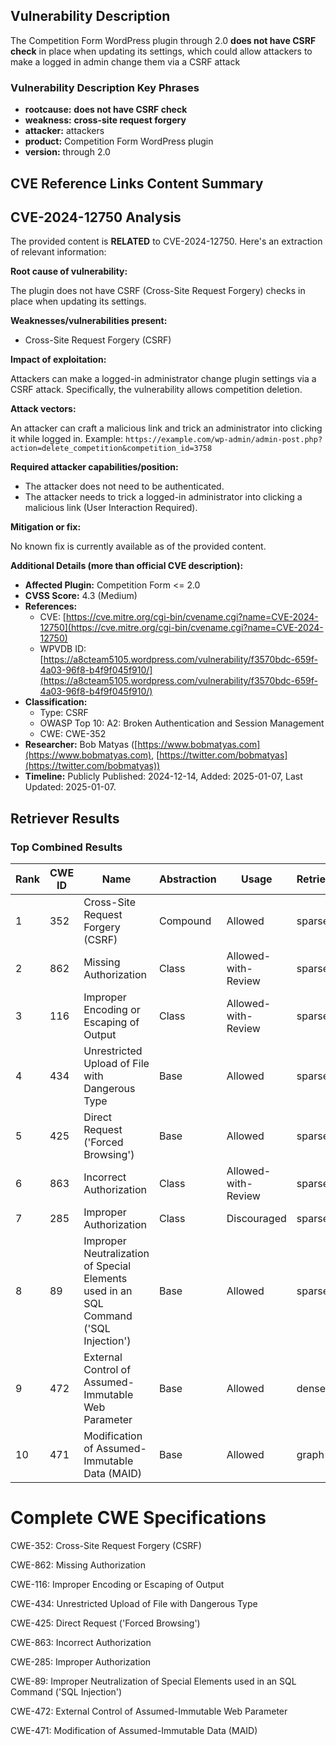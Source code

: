 ## Vulnerability Description
The Competition Form WordPress plugin through 2.0 **does not have CSRF check** in place when updating its settings, which could allow attackers to make a logged in admin change them via a CSRF attack

### Vulnerability Description Key Phrases
- **rootcause:** **does not have CSRF check**
- **weakness:** **cross-site request forgery**
- **attacker:** attackers
- **product:** Competition Form WordPress plugin
- **version:** through 2.0

## CVE Reference Links Content Summary
## CVE-2024-12750 Analysis

The provided content is **RELATED** to CVE-2024-12750. Here's an extraction of relevant information:

**Root cause of vulnerability:**

The plugin does not have CSRF (Cross-Site Request Forgery) checks in place when updating its settings.

**Weaknesses/vulnerabilities present:**

*   Cross-Site Request Forgery (CSRF)

**Impact of exploitation:**

Attackers can make a logged-in administrator change plugin settings via a CSRF attack. Specifically, the vulnerability allows competition deletion.

**Attack vectors:**

An attacker can craft a malicious link and trick an administrator into clicking it while logged in. Example: `https://example.com/wp-admin/admin-post.php?action=delete_competition&competition_id=3758`

**Required attacker capabilities/position:**

*   The attacker does not need to be authenticated.
*   The attacker needs to trick a logged-in administrator into clicking a malicious link (User Interaction Required).

**Mitigation or fix:**

No known fix is currently available as of the provided content.

**Additional Details (more than official CVE description):**

*   **Affected Plugin:** Competition Form <= 2.0
*   **CVSS Score:** 4.3 (Medium)
*   **References:**
    *   CVE: [https://cve.mitre.org/cgi-bin/cvename.cgi?name=CVE-2024-12750](https://cve.mitre.org/cgi-bin/cvename.cgi?name=CVE-2024-12750)
    *   WPVDB ID: [https://a8cteam5105.wordpress.com/vulnerability/f3570bdc-659f-4a03-96f8-b4f9f045f910/](https://a8cteam5105.wordpress.com/vulnerability/f3570bdc-659f-4a03-96f8-b4f9f045f910/)
*   **Classification:**
    *   Type: CSRF
    *   OWASP Top 10: A2: Broken Authentication and Session Management
    *   CWE: CWE-352
*   **Researcher:** Bob Matyas ([https://www.bobmatyas.com](https://www.bobmatyas.com), [https://twitter.com/bobmatyas](https://twitter.com/bobmatyas))
*   **Timeline:** Publicly Published: 2024-12-14, Added: 2025-01-07, Last Updated: 2025-01-07.

## Retriever Results

### Top Combined Results

| Rank | CWE ID | Name | Abstraction | Usage  | Retrievers | Individual Scores |
|------|--------|------|-------------|-------|------------|-------------------|
| 1 | 352 | Cross-Site Request Forgery (CSRF) | Compound | Allowed | sparse | 0.409 |
| 2 | 862 | Missing Authorization | Class | Allowed-with-Review | sparse | 0.288 |
| 3 | 116 | Improper Encoding or Escaping of Output | Class | Allowed-with-Review | sparse | 0.287 |
| 4 | 434 | Unrestricted Upload of File with Dangerous Type | Base | Allowed | sparse | 0.271 |
| 5 | 425 | Direct Request ('Forced Browsing') | Base | Allowed | sparse | 0.249 |
| 6 | 863 | Incorrect Authorization | Class | Allowed-with-Review | sparse | 0.241 |
| 7 | 285 | Improper Authorization | Class | Discouraged | sparse | 0.232 |
| 8 | 89 | Improper Neutralization of Special Elements used in an SQL Command ('SQL Injection') | Base | Allowed | sparse | 0.232 |
| 9 | 472 | External Control of Assumed-Immutable Web Parameter | Base | Allowed | dense | 0.454 |
| 10 | 471 | Modification of Assumed-Immutable Data (MAID) | Base | Allowed | graph | 0.003 |



# Complete CWE Specifications

CWE-352: Cross-Site Request Forgery (CSRF)

CWE-862: Missing Authorization

CWE-116: Improper Encoding or Escaping of Output

CWE-434: Unrestricted Upload of File with Dangerous Type

CWE-425: Direct Request ('Forced Browsing')

CWE-863: Incorrect Authorization

CWE-285: Improper Authorization

CWE-89: Improper Neutralization of Special Elements used in an SQL Command ('SQL Injection')

CWE-472: External Control of Assumed-Immutable Web Parameter

CWE-471: Modification of Assumed-Immutable Data (MAID)